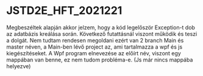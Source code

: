 # JSTD2E_HFT_2021221
Megbeszéltek alapján akkor jelzem, hogy a kód legelőször Exception-t dob az adatbázis kreálása során. Következő futattásnál viszont működik és teszi a dolgát.
Nem tudtam rendesen megoldani ezért van 2 branch Main és master néven, a Main-ben lévő project az, ami tartalmazza a wpf és js kiegészítéseket. A Wpf program elnevezése az előírt név, viszont egy mappában van benne, ez nem tudom probléma-e. (Js már nincs mappába helyezve)

